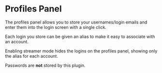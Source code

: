 # Profiles Panel

The profiles panel allows you to store your usernames/login emails and enter them into the login screen with a single click.

Each login you store can be given an alias to make it easy to associate with an account.

Enabling streamer mode hides the logins on the profiles panel, showing only the alias for each account.

Passwords are **not** stored by this plugin.